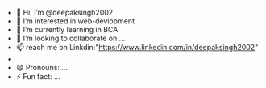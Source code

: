 - 👋 Hi, I’m @deepaksingh2002
- 👀 I’m interested in web-devlopment
- 🌱 I’m currently learning in BCA
- 💞️ I’m looking to collaborate on ...
- 📫 reach me on Linkdin:"https://www.linkedin.com/in/deepaksingh2002"
-               
- 😄 Pronouns: ...
- ⚡ Fun fact: ...

<!---
deepaksingh2002 is a ✨ special ✨ repository because its `README.md` (this file) appears on your GitHub profile.
You can click the Preview link to take a look at your changes.
--->
